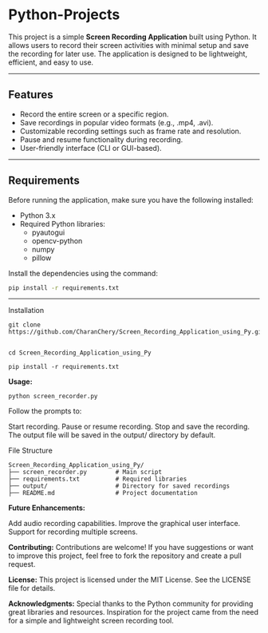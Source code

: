 # Python-Projects

This project is a simple **Screen Recording Application** built using Python. It allows users to record their screen activities with minimal setup and save the recording for later use. The application is designed to be lightweight, efficient, and easy to use.

---

## Features

- Record the entire screen or a specific region.
- Save recordings in popular video formats (e.g., .mp4, .avi).
- Customizable recording settings such as frame rate and resolution.
- Pause and resume functionality during recording.
- User-friendly interface (CLI or GUI-based).

---

## Requirements

Before running the application, make sure you have the following installed:

- Python 3.x
- Required Python libraries:
  - pyautogui
  - opencv-python
  - numpy
  - pillow

Install the dependencies using the command:

```bash
pip install -r requirements.txt
```
---


Installation
```Clone this repository:
git clone https://github.com/CharanChery/Screen_Recording_Application_using_Py.git
```


```Navigate to the project directory:

cd Screen_Recording_Application_using_Py
```

```Install the required libraries:
pip install -r requirements.txt
```


**Usage:**
```Run the application:
python screen_recorder.py
```

Follow the prompts to:

Start recording.
Pause or resume recording.
Stop and save the recording.
The output file will be saved in the output/ directory by default.

File Structure
```
Screen_Recording_Application_using_Py/
├── screen_recorder.py        # Main script
├── requirements.txt          # Required libraries
├── output/                   # Directory for saved recordings
├── README.md                 # Project documentation

```
**Future Enhancements:**

Add audio recording capabilities.
Improve the graphical user interface.
Support for recording multiple screens.

**Contributing:**
Contributions are welcome! If you have suggestions or want to improve this project, feel free to fork the repository and create a pull request.

**License:**
This project is licensed under the MIT License. See the LICENSE file for details.

**Acknowledgments:**
Special thanks to the Python community for providing great libraries and resources.
Inspiration for the project came from the need for a simple and lightweight screen recording tool.

